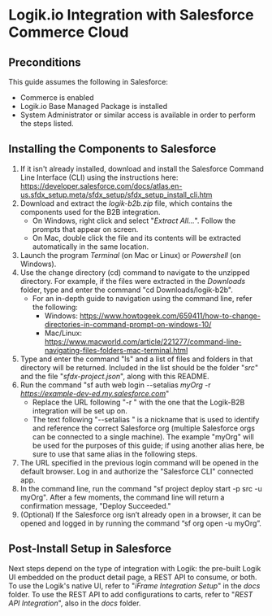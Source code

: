 # Logik.io Integration with Salesforce Commerce Cloud

## Preconditions
This guide assumes the following in Salesforce:
- Commerce is enabled
- Logik.io Base Managed Package is installed
- System Administrator or similar access is available in order to perform the steps listed.

## Installing the Components to Salesforce
1. If it isn't already installed, download and install the Salesforce Command Line Interface (CLI) using the instructions here: https://developer.salesforce.com/docs/atlas.en-us.sfdx_setup.meta/sfdx_setup/sfdx_setup_install_cli.htm
2. Download and extract the *logik-b2b.zip* file, which contains the components used for the B2B integration.
   - On Windows, right click and select "*Extract All...*". Follow the prompts that appear on screen.
   - On Mac, double click the file and its contents will be extracted automatically in the same location.
3. Launch the program *Terminal* (on Mac or Linux) or *Powershell* (on Windows).
4. Use the change directory (cd) command to navigate to the unzipped directory. For example, if the files were extracted in the *Downloads* folder, type and enter the command "cd Downloads/logik-b2b".
   - For an in-depth guide to navigation using the command line, refer the following:
     - Windows: https://www.howtogeek.com/659411/how-to-change-directories-in-command-prompt-on-windows-10/
	 - Mac/Linux: https://www.macworld.com/article/221277/command-line-navigating-files-folders-mac-terminal.html
5. Type and enter the command "ls" and a list of files and folders in that directory will be returned. Included in the list should be the folder "*src*" and the file "*sfdx-project.json*", along with this README.
6. Run the command "sf auth web login --setalias *myOrg* -r *https://example-dev-ed.my.salesforce.com*"
   - Replace the URL following "-r " with the one that the Logik-B2B integration will be set up on.
   - The text following "--setalias " is a nickname that is used to identify and reference the correct Salesforce org (multiple Salesforce orgs can be connected to a single machine). The example "myOrg" will be used for the purposes of this guide; if using another alias here, be sure to use that same alias in the following steps.
7. The URL specified in the previous login command will be opened in the default browser. Log in and authorize the "Salesforce CLI" connected app.
8. In the command line, run the command "sf project deploy start -p src -u myOrg". After a few moments, the command line will return a confirmation message, "Deploy Succeeded."
9. (Optional) If the Salesforce org isn’t already open in a browser, it can be opened and logged in by running the command “sf org open -u myOrg”.

## Post-Install Setup in Salesforce
Next steps depend on the type of integration with Logik: the pre-built Logik UI embedded on the product detail page, a REST API to consume, or both. To use the Logik's native UI, refer to "*iFrame Integration Setup*" in the *docs* folder. To use the REST API to add configurations to carts, refer to "*REST API Integration*", also in the *docs* folder.
